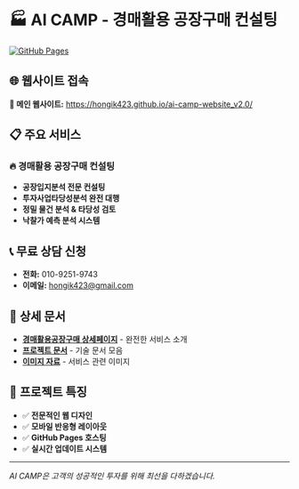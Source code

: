 # 🏭 AI CAMP - 경매활용 공장구매 컨설팅

[![GitHub Pages](https://img.shields.io/badge/GitHub%20Pages-Active-brightgreen)](https://hongik423.github.io/ai-camp-website_v2.0/)

## 🌐 웹사이트 접속

**📱 메인 웹사이트:** https://hongik423.github.io/ai-camp-website_v2.0/

## 📋 주요 서비스

### 🔥 경매활용 공장구매 컨설팅
- **공장입지분석 전문 컨설팅**
- **투자사업타당성분석 완전 대행**
- **정밀 물건 분석 & 타당성 검토**
- **낙찰가 예측 분석 시스템**

## 📞 무료 상담 신청

- **전화:** 010-9251-9743
- **이메일:** hongik423@gmail.com

## 📄 상세 문서

- **[경매활용공장구매 상세페이지](경매활용공장구매_상세페이지.md)** - 완전한 서비스 소개
- **[프로젝트 문서](docs/)** - 기술 문서 모음
- **[이미지 자료](images/)** - 서비스 관련 이미지

## 🚀 프로젝트 특징

- ✅ **전문적인 웹 디자인**
- ✅ **모바일 반응형 레이아웃**
- ✅ **GitHub Pages 호스팅**
- ✅ **실시간 업데이트 시스템**

---

*AI CAMP은 고객의 성공적인 투자를 위해 최선을 다하겠습니다.* 